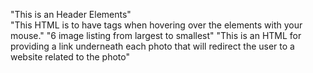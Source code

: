 "This is an Header Elements"  
"This HTML is to have tags when hovering over the elements with your mouse." 
"6 image listing from largest to smallest" 
"This is an HTML for providing a link underneath each photo that will redirect the user to a website related to the photo" 
